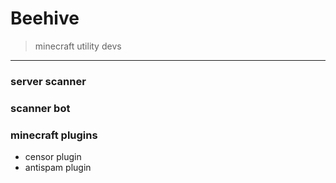 # Beehive
> minecraft utility devs
------------------------
### server scanner
### scanner bot
### minecraft plugins
* censor plugin
* antispam plugin

